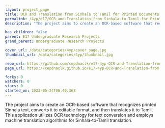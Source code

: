 ```yaml
---
layout: project_page
title: OCR and Translation from Sinhala to Tamil for Printed Documents
permalink: /4yp/e17/OCR-and-Translation-from-Sinhala-to-Tamil-for-Printed-Documents/
description: "The project aims to create an OCR-based software that recognizes printed Sinhala text, converts it to editable format, and then translates it to Tamil. This application utilizes OCR technology for text conversion and employs machine translation algorithms for Sinhala-to-Tamil translation."

has_children: false
parent: E17 Undergraduate Research Projects
grand_parent: Undergraduate Research Projects

cover_url: /data/categories/4yp/cover_page.jpg
thumbnail_url: /data/categories/4yp/thumbnail.jpg

repo_url: https://github.com/cepdnaclk/e17-4yp-OCR-and-Translation-from-Sinhala-to-Tamil-for-Printed-Documents
page_url: https://cepdnaclk.github.io/e17-4yp-OCR-and-Translation-from-Sinhala-to-Tamil-for-Printed-Documents

forks: 0
watchers: 0
stars: 0
started_on: 2023-05-24T06:40:36Z
---
```

The project aims to create an OCR-based software that recognizes printed Sinhala text, converts it to editable format, and then translates it to Tamil. This application utilizes OCR technology for text conversion and employs machine translation algorithms for Sinhala-to-Tamil translation.

